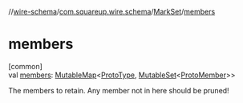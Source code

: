 //[wire-schema](../../../index.md)/[com.squareup.wire.schema](../index.md)/[MarkSet](index.md)/[members](members.md)

# members

[common]\
val [members](members.md): [MutableMap](https://kotlinlang.org/api/latest/jvm/stdlib/kotlin.collections/-mutable-map/index.html)&lt;[ProtoType](../-proto-type/index.md), [MutableSet](https://kotlinlang.org/api/latest/jvm/stdlib/kotlin.collections/-mutable-set/index.html)&lt;[ProtoMember](../-proto-member/index.md)&gt;&gt;

The members to retain. Any member not in here should be pruned!
